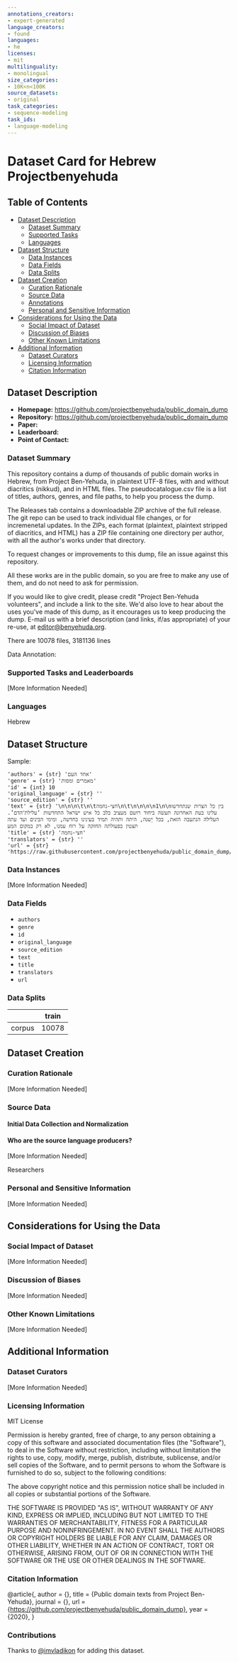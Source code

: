 ```yaml
---
annotations_creators:
- expert-generated
language_creators:
- found
languages:
- he
licenses:
- mit
multilinguality:
- monolingual
size_categories:
- 10K<n<100K
source_datasets:
- original
task_categories:
- sequence-modeling
task_ids:
- language-modeling
---
```


# Dataset Card for Hebrew Projectbenyehuda

## Table of Contents
- [Dataset Description](#dataset-description)
  - [Dataset Summary](#dataset-summary)
  - [Supported Tasks](#supported-tasks-and-leaderboards)
  - [Languages](#languages)
- [Dataset Structure](#dataset-structure)
  - [Data Instances](#data-instances)
  - [Data Fields](#data-instances)
  - [Data Splits](#data-instances)
- [Dataset Creation](#dataset-creation)
  - [Curation Rationale](#curation-rationale)
  - [Source Data](#source-data)
  - [Annotations](#annotations)
  - [Personal and Sensitive Information](#personal-and-sensitive-information)
- [Considerations for Using the Data](#considerations-for-using-the-data)
  - [Social Impact of Dataset](#social-impact-of-dataset)
  - [Discussion of Biases](#discussion-of-biases)
  - [Other Known Limitations](#other-known-limitations)
- [Additional Information](#additional-information)
  - [Dataset Curators](#dataset-curators)
  - [Licensing Information](#licensing-information)
  - [Citation Information](#citation-information)

## Dataset Description

- **Homepage:** https://github.com/projectbenyehuda/public_domain_dump
- **Repository:** https://github.com/projectbenyehuda/public_domain_dump
- **Paper:** 
- **Leaderboard:**
- **Point of Contact:** 

### Dataset Summary

This repository contains a dump of thousands of public domain works in Hebrew, from Project Ben-Yehuda, in plaintext UTF-8 files, with and without diacritics (nikkud), and in HTML files. The pseudocatalogue.csv file is a list of titles, authors, genres, and file paths, to help you process the dump.

The Releases tab contains a downloadable ZIP archive of the full release. The git repo can be used to track individual file changes, or for incremenetal updates. In the ZIPs, each format (plaintext, plaintext stripped of diacritics, and HTML) has a ZIP file containing one directory per author, with all the author's works under that directory.

To request changes or improvements to this dump, file an issue against this repository.

All these works are in the public domain, so you are free to make any use of them, and do not need to ask for permission.

If you would like to give credit, please credit "Project Ben-Yehuda volunteers", and include a link to the site. We'd also love to hear about the uses you've made of this dump, as it encourages us to keep producing the dump. E-mail us with a brief description (and links, if/as appropriate) of your re-use, at editor@benyehuda.org.

There are 10078 files, 3181136 lines

Data Annotation: 

### Supported Tasks and Leaderboards

[More Information Needed]

### Languages

Hebrew

## Dataset Structure

Sample:
```
'authors' = {str} 'אחד העם'
'genre' = {str} 'מאמרים ומסות'
'id' = {int} 10
'original_language' = {str} ''
'source_edition' = {str} ''
'text' = {str} '\n\n\n\t\n\tחצי-נחמה\n\t\n\n\n\n1\n\nבין כל הצרות שנתחדשו עלינו בעת האחרונה תעשׂה ביחוד רושם מעציב בלב כל איש ישׂראל התחדשות ‘עלילת־הדם’. העלילה הנתעבה הזאת, בכל יָשנה, היתה ותהיה תמיד בעינינו כחדשה, ומימי הבינים ועד עתה תצטין בפעולתה החזקה על רוח עמנו, לא רק במקום המע
'title' = {str} 'חצי-נחמה'
'translators' = {str} ''
'url' = {str} 'https://raw.githubusercontent.com/projectbenyehuda/public_domain_dump/master/txt/p23/m10.txt'
```

### Data Instances

[More Information Needed]

### Data Fields

- `authors` 
- `genre` 
- `id`
- `original_language` 
- `source_edition` 
- `text` 
- `title`
- `translators` 
- `url` 

### Data Splits

|                          | train  | 
|--------------------------|--------|
| corpus                   | 10078  |


## Dataset Creation

### Curation Rationale

[More Information Needed]

### Source Data

#### Initial Data Collection and Normalization


#### Who are the source language producers?

[More Information Needed]

Researchers

### Personal and Sensitive Information

[More Information Needed]

## Considerations for Using the Data

### Social Impact of Dataset

[More Information Needed]

### Discussion of Biases

[More Information Needed]

### Other Known Limitations

[More Information Needed]

## Additional Information

### Dataset Curators

[More Information Needed]

### Licensing Information


MIT License



Permission is hereby granted, free of charge, to any person obtaining a copy
of this software and associated documentation files (the "Software"), to deal
in the Software without restriction, including without limitation the rights
to use, copy, modify, merge, publish, distribute, sublicense, and/or sell
copies of the Software, and to permit persons to whom the Software is
furnished to do so, subject to the following conditions:

The above copyright notice and this permission notice shall be included in all
copies or substantial portions of the Software.

THE SOFTWARE IS PROVIDED "AS IS", WITHOUT WARRANTY OF ANY KIND, EXPRESS OR
IMPLIED, INCLUDING BUT NOT LIMITED TO THE WARRANTIES OF MERCHANTABILITY,
FITNESS FOR A PARTICULAR PURPOSE AND NONINFRINGEMENT. IN NO EVENT SHALL THE
AUTHORS OR COPYRIGHT HOLDERS BE LIABLE FOR ANY CLAIM, DAMAGES OR OTHER
LIABILITY, WHETHER IN AN ACTION OF CONTRACT, TORT OR OTHERWISE, ARISING FROM,
OUT OF OR IN CONNECTION WITH THE SOFTWARE OR THE USE OR OTHER DEALINGS IN THE
SOFTWARE.

### Citation Information

@article{,
  author = {},
  title = {Public domain texts from Project Ben-Yehuda},
  journal = {},
  url = {https://github.com/projectbenyehuda/public_domain_dump},
  year = {2020},
}
### Contributions

Thanks to [@imvladikon](https://github.com/imvladikon) for adding this dataset.